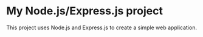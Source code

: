 # My Node.js/Express.js project

This project uses Node.js and Express.js to create a simple web application.